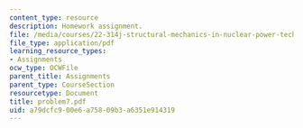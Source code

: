 ```yaml
---
content_type: resource
description: Homework assignment.
file: /media/courses/22-314j-structural-mechanics-in-nuclear-power-technology-fall-2006/a79dcfc900e6a75809b3a6351e914319_problem7.pdf
file_type: application/pdf
learning_resource_types:
- Assignments
ocw_type: OCWFile
parent_title: Assignments
parent_type: CourseSection
resourcetype: Document
title: problem7.pdf
uid: a79dcfc9-00e6-a758-09b3-a6351e914319
---
```

